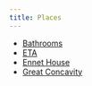```yaml
---
title: Places
---
```


* [Bathrooms](/places/bathrooms)
* [ETA](/places/ETA)
* [Ennet House](/places/Ennet_House)
* [Great Concavity](/places/Great_Concavity)